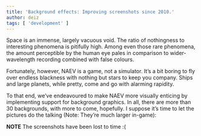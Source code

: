 ```yaml
---
title: 'Background effects: Improving screenshots since 2010.'
author: deiz
tags: [ 'development' ]
---
```


Space is an immense, largely vacuous void. The ratio of nothingness to interesting phenomena is pitifully high. Among even those rare phenomena, the amount perceptible by the human eye pales in comparison to wider-wavelength recording combined with false colours.

Fortunately, however, NAEV is a game, not a simulator. It’s a bit boring to fly over endless blackness with nothing but stars to keep you company. Ships and large planets, while pretty, come and go with alarming rapidity.

To that end, we’ve endeavoured to make NAEV more visually enticing by implementing support for background graphics. In all, there are more than 30 backgrounds, with more to come, hopefully. I suppose it’s time to let the pictures do the talking (Note: They’re much larger in-game):

**NOTE** The screenshots have been lost to time :(